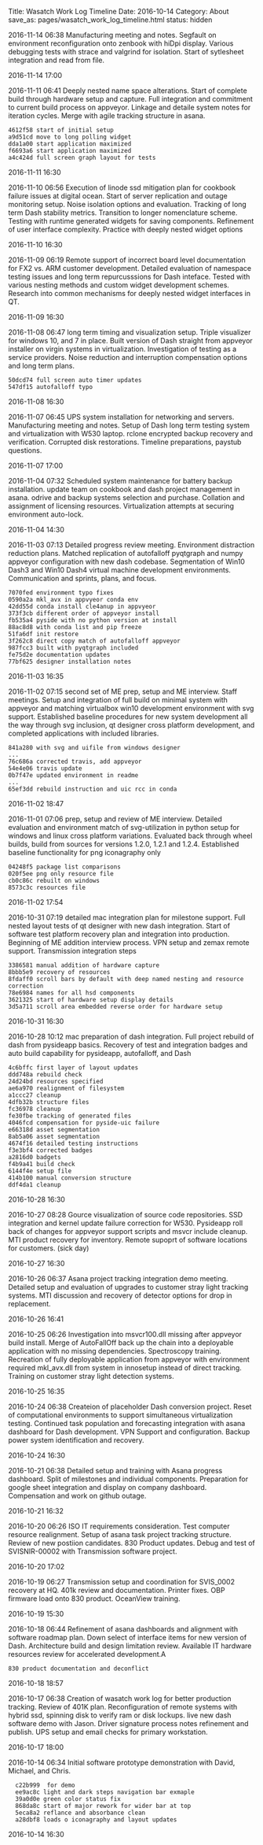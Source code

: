 Title: Wasatch Work Log Timeline
Date: 2016-10-14
Category: About
save_as: pages/wasatch_work_log_timeline.html
status: hidden

2016-11-14 06:38 Manufacturing meeting and notes. Segfault on
environment reconfiguration onto zenbook with hiDpi display. Various
debugging tests with strace and valgrind for isolation. Start of
sytlesheet integration and read from file.

2016-11-14 17:00

2016-11-11 06:41 Deeply nested name space alterations. Start of complete
build through hardware setup and capture. Full integration and
commitment to current build process on appveyor. Linkage and detaile
system notes for iteration cycles. Merge with agile tracking structure
in asana.

    4612f58 start of initial setup
    a9d51cd move to long polling widget
    dda1a00 start application maximized
    f6693a6 start application maximized
    a4c424d full screen graph layout for tests

2016-11-11 16:30

2016-11-10 06:56 Execution of linode ssd mitigation plan for cookbook 
failure issues at digital ocean. Start of server replication and outage
monitoring setup. Noise isolation options and evaluation. Tracking of
long term Dash stability metrics. Transition to longer nomenclature
scheme. Testing with runtime generated widgets for saving components.
Refinement of user interface complexity. Practice with deeply nested
widget options

2016-11-10 16:30

2016-11-09 06:19 Remote support of incorrect board level documentation
for FX2 vs. ARM customer development. Detailed evaluation of namespace
testing issues and long term repurcusssions for Dash inteface. Tested
with various nesting methods and custom widget development schemes.
Research into common mechanisms for deeply nested widget interfaces in
QT.

2016-11-09 16:30

2016-11-08 06:47 long term timing and visualization setup. Triple
visualizer for windows 10, and 7 in place. Built version of Dash
straight from appveyor installer on virgin systems in virtualization.
Investigation of testing as a service providers. Noise reduction and
interruption compensation options and long term plans.

    50dcd74 full screen auto timer updates
    547df15 autofalloff typo

2016-11-08 16:30

2016-11-07 06:45 UPS system installation for networking and servers.
Manufacturing meeting and notes. Setup of Dash long term testing system
and virtualization with W530 laptop. rclone encrypted backup recovery
and verification. Corrupted disk restorations. Timeline preparations,
paystub questions.

2016-11-07 17:00

2016-11-04 07:32 Scheduled system maintenance for battery backup
installation. update team on cookbook and dash project management in
asana. odrive and backup systems selection and purchase. Collation and
assignment of licensing resources. Virtualization attempts at securing
environment auto-lock. 

2016-11-04 14:30

2016-11-03 07:13 Detailed progress review meeting. Environment
distraction reduction plans. Matched replication of autofalloff
pyqtgraph and numpy appveyor configuration with new dash codebase.
Segmentation of Win10 Dash3 and Win10 Dash4 virtual machine development
environments. Communication and sprints, plans, and focus.

    7070fed environment typo fixes
    0590a2a mkl_avx in appvyeor conda env
    42dd55d conda install cle4anup in appvyeor
    373f3cb different order of appveyor install
    fb535a4 pyside with no python version at install
    88ac8d8 with conda list and pip freeze
    51fa6df init restore
    3f262c8 direct copy match of autofalloff appveyor
    987fcc3 built with pyqtgraph included
    fe75d2e documentation updates
    77bf625 designer installation notes

2016-11-03 16:35

2016-11-02 07:15 second set of ME prep, setup and ME interview.  Staff
meetings. Setup and integration of full build on minimal system with
appveyor and matching virtualbox win10 development environment with svg
support. Established baseline procedures for new system development all
the way through svg inclusion, qt designer cross platform development,
and completed applications with included libraries.

    841a280 with svg and uifile from windows designer
    ...
    76c686a corrected travis, add appveyor
    54e4e06 travis update
    0b7f47e updated environment in readme
    ...
    65ef3dd rebuild instruction and uic rcc in conda


2016-11-02 18:47

2016-11-01 07:06 prep, setup and review of ME interview. Detailed
evaluation and environment match of svg-utilization in python setup for
windows and linux cross platform variations. Evaluated back through
wheel builds, build from sources for versions 1.2.0, 1.2.1 and 1.2.4.
Established baseline functionality for png iconagraphy only

    04248f5 package list comparisons
    020f5ee png only resource file
    cb0c86c rebuilt on windows
    8573c3c resources file

2016-11-02 17:54 

2016-10-31 07:19 detailed mac integration plan for milestone support.
Full nested layout tests of qt designer with new dash integration. Start
of software test platform recovery plan and integration into
production. Beginning of ME addition interview process. VPN setup and
zemax remote support. Transmission integration steps

    3386581 manual addition of hardware capture
    8bbb5e9 recovery of resources
    8fdaff0 scroll bars by default with deep named nesting and resource
    correction
    78e6984 names for all hsd components
    3621325 start of hardware setup display details
    3d5a711 scroll area embedded reverse order for hardware setup

2016-10-31 16:30

2016-10-28 10:12 mac preparation of dash integration. Full project
rebuild of dash from pysideapp basics. Recovery of test and integration
badges and auto build capability for pysideapp, autofalloff, and Dash

    4c6bffc first layer of layout updates
    ddd748a rebuild check
    24d24bd resources specified
    ae6a970 realignment of filesystem
    a1ccc27 cleanup
    4dfb32b structure files
    fc36978 cleanup
    fe30fbe tracking of generated files
    4046fcd compensation for pyside-uic failure
    e66318d asset segmentation
    8ab5a06 asset segmentation
    4674f16 detailed testing instructions
    f3e3bf4 corrected badges
    a2816d0 badgets
    f4b9a41 build check
    6144f4e setup file
    414b100 manual conversion structure
    ddf4da1 cleanup


2016-10-28 16:30

2016-10-27 08:28 Gource visualization of source code repositories.
SSD integration and kernel update failure correction for W530. Pysideapp
roll back of changes for appveyor support scripts and msvcr include
cleanup. MTI product recovery for inventory. Remote supoprt of software
locations for customers. (sick day)

2016-10-27 16:30

2016-10-26 06:37 Asana project tracking integration demo meeting.
Detailed setup and evaluation of upgrades to customer stray light
tracking systems. MTI discussion and recovery of detector options for
drop in replacement.

2016-10-26 16:41

2016-10-25 06:26 Investigation into msvcr100.dll missing after appveyor
build install. Merge of AutoFallOff back up the chain into a deployable
application with no missing dependencies. Spectroscopy training.
Recreation of fully deployable application from appveyor with
environment required mkl_avx.dll from system in innosetup instead of
direct tracking. Training on customer stray light detection systems.

2016-10-25 16:35

2016-10-24 06:38 Createion of placeholder Dash conversion project. Reset
of computational environments to support simultaneous virtualization
testing. Continued task population and forecasting integration with
asana dashboard for Dash development. VPN Support and configuration.
Backup power system identification and recovery.

2016-10-24 16:30

2016-10-21 06:38 Detailed setup and training with Asana progress
dashboard. Split of milestones and individual components. Preparation
for google sheet integration and display on company dashboard.
Compensation and work on github outage. 

2016-10-21 16:32 

2016-10-20 06:26 ISO IT requirements consideration. Test computer
resource realignment. Setup of asana task project tracking structure.
Review of new postiion candidates. 830 Product updates. Debug and test
of SVISNIR-00002 with Transmission software project.

2016-10-20 17:02

2016-10-19 06:27 Transmission setup and coordination for SVIS_0002
recovery at HQ. 401k review and documentation. Printer fixes. OBP
firmware load onto 830 product. OceanView training.

2016-10-19 15:30 

2016-10-18 06:44 Refinement of asana dashboards and alignment with
software roadmap plan. Down select of interface items for new version of
Dash. Architecture build and design limitation review. Available IT
hardware resources review for accelerated development.A

    830 product documentation and deconflict

2016-10-18 18:57

2016-10-17 06:38 Creation of wasatch work log for better production tracking.
Review of 401K plan. Reconfiguration of remote systems with hybrid ssd,
       spinning disk to verify ram or disk lockups. live new dash
       software demo with Jason. Driver signature process notes
       refinement and publish. UPS setup and email checks for primary
       workstation.

2016-10-17 18:00 


2016-10-14 06:34 Initial software prototype demonstration with David,
      Michael, and Chris.

      c22b999  for demo
      ee9ac8c light and dark steps navigation bar exmaple
      39a0d0e green color status fix
      868da8c start of major rework for wider bar at top
      5eca8a2 reflance and absorbance clean
      a28dbf8 loads o iconagraphy and layout updates


2016-10-14 16:30

